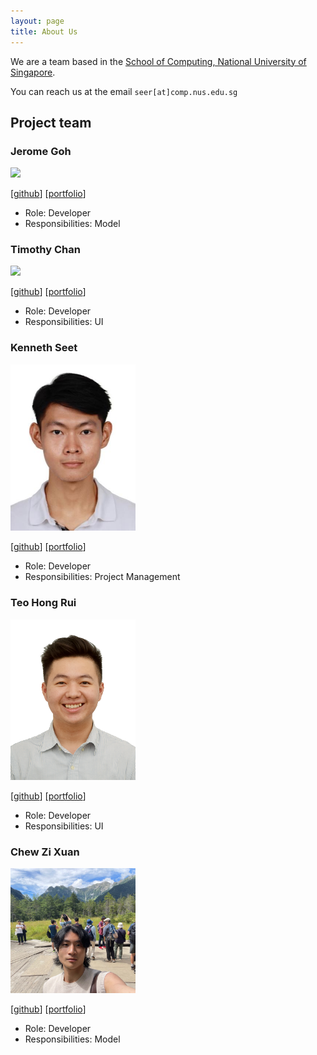 ```yaml
---
layout: page
title: About Us
---
```


We are a team based in the [School of Computing, National University of Singapore](http://www.comp.nus.edu.sg).

You can reach us at the email `seer[at]comp.nus.edu.sg`

## Project team

### Jerome Goh

<img src="images/johndoe.png" width="200px">

[[github](https://github.com/jaejayrome)]
[[portfolio](team/johndoe.md)]

- Role: Developer
- Responsibilities: Model

### Timothy Chan

<img src="images/timothysashimi.png" width="200px">

[[github](http://github.com/timothysashimi)]
[[portfolio](team/johndoe.md)]

- Role: Developer
- Responsibilities: UI

### Kenneth Seet

<img src="images/itstrueitstrueitsrealitsreal.png" width="200px">

[[github](http://github.com/itstrueitstrueitsrealitsreal)] [[portfolio](team/kenneth.md)]

- Role: Developer
- Responsibilities: Project Management

### Teo Hong Rui

<img src="images/sethteo.png" width="200px">

[[github](https://github.com/sethteo)]
[[portfolio](team/johndoe.md)]

- Role: Developer
- Responsibilities: UI

### Chew Zi Xuan

<img src="images/chewbum.png" width="200px">

[[github](http://github.com/chewbum)]
[[portfolio](team/johndoe.md)]

- Role: Developer
- Responsibilities: Model
